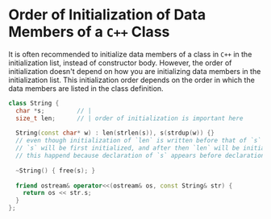 # Order of Initialization of Data Members of a `C++` Class

It is often recommended to initialize data members of a class in `C++` in the initialization list, instead of constructor body. However, the order of initialization doesn't depend
on how you are initializing data members in the initialization list. This initialization order depends on the order in which the data members are listed in the class definition.

```cpp
class String {
  char *s;         // | 
  size_t len;      // | order of initialization is important here
  
  String(const char* w) : len(strlen(s)), s(strdup(w)) {}
  // even though initialization of `len` is written before that of `s`
  // `s` will be first initialized, and after then `len` will be initialized
  // this happend because declaration of `s` appears before declaration of `len`
  
  ~String() { free(s); }
  
  friend ostream& operator<<(ostream& os, const String& str) { 
    return os << str.s;
  }
};
```
